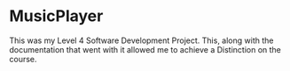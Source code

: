 # MusicPlayer
This was my Level 4 Software Development Project.
This, along with the documentation that went with it allowed me to achieve a Distinction on the course.

